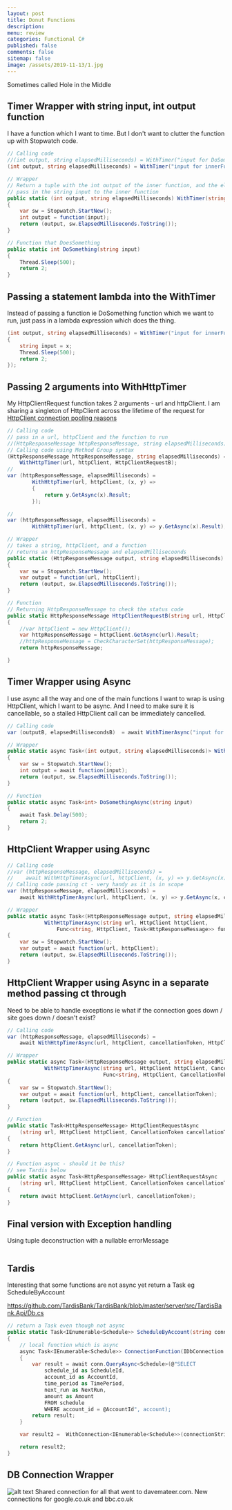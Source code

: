 ```yaml
---
layout: post
title: Donut Functions
description: 
menu: review
categories: Functional C#
published: false 
comments: false     
sitemap: false
image: /assets/2019-11-13/1.jpg
---
```


Sometimes called Hole in the Middle

## Timer Wrapper with string input, int output function

I have a function which I want to time. But I don't want to clutter the function up with Stopwatch code.

```cs
// Calling code
//(int output, string elapsedMilliseconds) = WithTimer("input for DoSomething", x => DoSomething(x));
(int output, string elapsedMilliseconds) = WithTimer("input for innerFunction DoSomething", DoSomething);

// Wrapper
// Return a tuple with the int output of the inner function, and the elapsedMilliseconds of this WithTimer wrapper
// pass in the string input to the inner function
public static (int output, string elapsedMilliseconds) WithTimer(string input, Func<string, int> function)
{
    var sw = Stopwatch.StartNew();
    int output = function(input);
    return (output, sw.ElapsedMilliseconds.ToString());
}

// Function that DoesSomething
public static int DoSomething(string input)
{
    Thread.Sleep(500);
    return 2;
}
```

## Passing a statement lambda into the WithTimer

Instead of passing a function ie DoSomething function which we want to run, just pass in a lambda expression which does the thing.

```cs
(int output, string elapsedMilliseconds) = WithTimer("input for innerFunction", x =>
{
    string input = x;
    Thread.Sleep(500);
    return 2;
});

```

## Passing 2 arguments into WithHttpTimer

My HttpClientRequest function takes 2 arguments - url and httpClient. I am sharing a singleton of HttpClient across the lifetime of the request for [HttpClient connection pooling reasons](/HttpClient)

```cs
// Calling code
// pass in a url, httpClient and the function to run
//(HttpResponseMessage httpResponseMessage, string elapsedMilliseconds) = WithHttpTimer(url, httpClient, (x,y) => HttpClientRequestB(x,y));
// Calling code using Method Group syntax
(HttpResponseMessage httpResponseMessage, string elapsedMilliseconds) = 
    WithHttpTimer(url, httpClient, HttpClientRequestB);
//
var (httpResponseMessage, elapsedMilliseconds) =
        WithHttpTimer(url, httpClient, (x, y) =>
        {
            return y.GetAsync(x).Result;
        });

//
var (httpResponseMessage, elapsedMilliseconds) =
        WithHttpTimer(url, httpClient, (x, y) => y.GetAsync(x).Result);

// Wrapper
// takes a string, httpClient, and a function
// returns an httpResponseMessage and elapsedMillisecoonds
public static (HttpResponseMessage output, string elapsedMilliseconds) WithHttpTimer(string url, HttpClient httpClient, Func<string, HttpClient, HttpResponseMessage> function)
{
    var sw = Stopwatch.StartNew();
    var output = function(url, httpClient);
    return (output, sw.ElapsedMilliseconds.ToString());
}

// Function
// Returning HttpResponseMessage to check the status code
public static HttpResponseMessage HttpClientRequestB(string url, HttpClient httpClient)
{
    //var httpClient = new HttpClient();
    var httpResponseMessage = httpClient.GetAsync(url).Result;
    //httpResponseMessage = CheckCharacterSet(httpResponseMessage);
    return httpResponseMessage;

}
```

## Timer Wrapper using Async

I use async all the way and one of the main functions I want to wrap is using HttpClient, which I want to be async. And I need to make sure it is cancellable, so a stalled HttpClient call can be immediately cancelled.

```cs
// Calling code
var (outputB, elapsedMillisecondsB)  = await WithTimerAsync("input for DoSomethingAsync", DoSomethingAsync);

// Wrapper
public static async Task<(int output, string elapsedMilliseconds)> WithTimerAsync(string input, Func<string, Task<int>> function)
{
    var sw = Stopwatch.StartNew();
    int output = await function(input);
    return (output, sw.ElapsedMilliseconds.ToString());
}

// Function
public static async Task<int> DoSomethingAsync(string input)
{
    await Task.Delay(500);
    return 2;
}
```

## HttpClient Wrapper using Async

```cs
// Calling code
//var (httpResponseMessage, elapsedMilliseconds) =
//    await WithHttpTimerAsync(url, httpClient, (x, y) => y.GetAsync(x));
// Calling code passing ct - very handy as it is in scope
var (httpResponseMessage, elapsedMilliseconds) =
    await WithHttpTimerAsync(url, httpClient, (x, y) => y.GetAsync(x, cancellationToken));

// Wrapper
public static async Task<(HttpResponseMessage output, string elapsedMilliseconds)>
            WithHttpTimerAsync(string url, HttpClient httpClient, 
                Func<string, HttpClient, Task<HttpResponseMessage>> function)
{
    var sw = Stopwatch.StartNew();
    var output = await function(url, httpClient);
    return (output, sw.ElapsedMilliseconds.ToString());
}
```

## HttpClient Wrapper using Async in a separate method passing ct through

Need to be able to handle exceptions ie what if the connection goes down / site goes down / doesn't exist?

```cs
// Calling code
var (httpResponseMessage, elapsedMilliseconds) =
    await WithHttpTimerAsync(url, httpClient, cancellationToken, HttpClientRequestAsync);

// Wrapper
public static async Task<(HttpResponseMessage output, string elapsedMilliseconds)>
            WithHttpTimerAsync(string url, HttpClient httpClient, CancellationToken cancellationToken,
                               Func<string, HttpClient, CancellationToken, Task<HttpResponseMessage>> function)
{
    var sw = Stopwatch.StartNew();
    var output = await function(url, httpClient, cancellationToken);
    return (output, sw.ElapsedMilliseconds.ToString());
}

// Function
public static Task<HttpResponseMessage> HttpClientRequestAsync
    (string url, HttpClient httpClient, CancellationToken cancellationToken)
{
    return httpClient.GetAsync(url, cancellationToken);
}

// Function async - should it be this?
// see Tardis below
public static async Task<HttpResponseMessage> HttpClientRequestAsync
    (string url, HttpClient httpClient, CancellationToken cancellationToken)
{
    return await httpClient.GetAsync(url, cancellationToken);
}
```

## Final version with Exception handling

Using tuple deconstruction with a nullable errorMessage

```cs
```

## Tardis

Interesting that some functions are not async yet return a Task eg ScheduleByAccount

https://github.com/TardisBank/TardisBank/blob/master/server/src/TardisBank.Api/Db.cs

```cs
// return a Task even though not async
public static Task<IEnumerable<Schedule>> ScheduleByAccount(string connectionString, Account account)
{
    // local function which is async
    async Task<IEnumerable<Schedule>> ConnectionFunction(IDbConnection conn)
    {
        var result = await conn.QueryAsync<Schedule>(@"SELECT
            schedule_id as ScheduleId,
            account_id as AccountId,
            time_period as TimePeriod,
            next_run as NextRun,
            amount as Amount
            FROM schedule
            WHERE account_id = @AccountId", account);
        return result;
    }

    var result2 =  WithConnection<IEnumerable<Schedule>>(connectionString, ConnectionFunction);

    return result2;
}
```

## DB Connection Wrapper


![alt text](/assets/2019-11-13/32.jpg "Connection pool sharing")
Shared connection for all that went to davemateer.com. New connections for google.co.uk and bbc.co.uk

